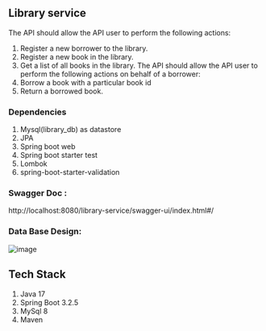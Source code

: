 ## Library service 
The API should allow the API user to perform the following actions:
1. Register a new borrower to the library.
2. Register a new book in the library.
3. Get a list of all books in the library.
The API should allow the API user to perform the following actions on behalf of a borrower:
1. Borrow a book with a particular book id
2. Return a borrowed book.

### Dependencies
1. Mysql(library_db) as datastore
2. JPA
3. Spring boot web
4. Spring boot starter test
5. Lombok
6. spring-boot-starter-validation

   
### Swagger Doc :
http://localhost:8080/library-service/swagger-ui/index.html#/

### Data Base Design:

![image](https://github.com/Gajith/library-service/assets/5626717/af9f9a9a-2f48-4d49-bc78-917bb96433c5)

## Tech Stack
1. Java 17
2. Spring Boot 3.2.5
3. MySql 8
4. Maven
   
